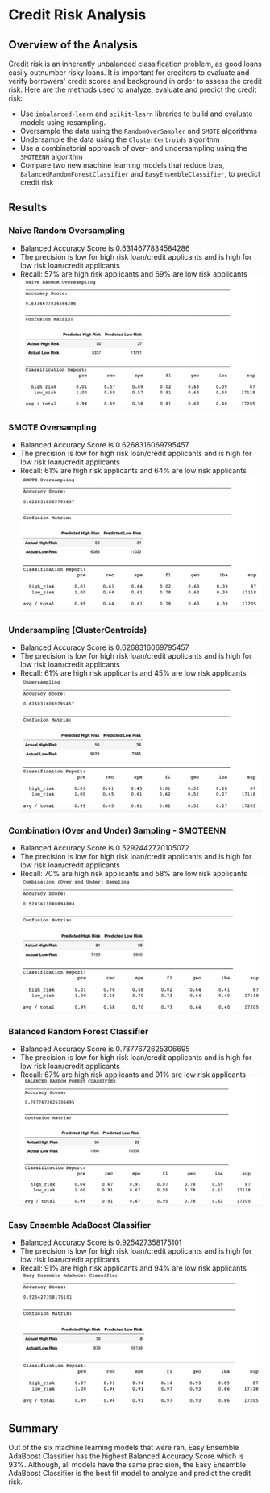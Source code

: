 # Credit Risk Analysis

## Overview of the Analysis
Credit risk is an inherently unbalanced classification problem, as good loans easily outnumber risky loans. It is important for creditors to evaluate and verify borrowers' credit scores and background in order to assess the credit risk.
Here are the methods used to analyze, evaluate and predict the credit risk:

- Use `imbalanced-learn` and `scikit-learn` libraries to build and evaluate models using resampling.
- Oversample the data using the `RandomOverSampler` and `SMOTE` algorithms
- Undersample the data using the `ClusterCentroids` algorithm
- Use a combinatorial approach of over- and undersampling using the `SMOTEENN` algorithm
- Compare two new machine learning models that reduce bias, `BalancedRandomForestClassifier` and `EasyEnsembleClassifier`, to predict credit risk
    
## Results  

### Naive Random Oversampling
- Balanced Accuracy Score is 0.6314677834584286
- The precision is low for high risk loan/credit applicants and is high for low risk loan/credit applicants
- Recall: 57% are high risk applicants and 69% are low risk applicants
![Naive Random](https://raw.githubusercontent.com/Mishabatoon/Credit_Risk_Analysis/main/Screenshots/Naive%20Random%20Sampling.png)


### SMOTE Oversampling
- Balanced Accuracy Score is 0.6268316069795457
- The precision is low for high risk loan/credit applicants and is high for low risk loan/credit applicants
- Recall: 61% are high risk applicants and 64% are low risk applicants
![SMOTE_Oversampling](https://raw.githubusercontent.com/Mishabatoon/Credit_Risk_Analysis/main/Screenshots/SMOTE%20Oversampling.png)


### Undersampling (ClusterCentroids)
- Balanced Accuracy Score is 0.6268316069795457
- The precision is low for high risk loan/credit applicants and is high for low risk loan/credit applicants
- Recall: 61% are high risk applicants and 45% are low risk applicants
![Undersampling](https://raw.githubusercontent.com/Mishabatoon/Credit_Risk_Analysis/main/Screenshots/Undersampling.png)

### Combination (Over and Under) Sampling - SMOTEENN
- Balanced Accuracy Score is 0.5292442720105072
- The precision is low for high risk loan/credit applicants and is high for low risk loan/credit applicants
- Recall: 70% are high risk applicants and 58% are low risk applicants
![Combination](https://raw.githubusercontent.com/Mishabatoon/Credit_Risk_Analysis/main/Screenshots/Combination.png)

### Balanced Random Forest Classifier
- Balanced Accuracy Score is 0.7877672625306695
- The precision is low for high risk loan/credit applicants and is high for low risk loan/credit applicants
- Recall: 67% are high risk applicants and 91% are low risk applicants
![brfc](https://raw.githubusercontent.com/Mishabatoon/Credit_Risk_Analysis/main/Screenshots/Balanced%20Random%20Forest%20Classifier.png)

### Easy Ensemble AdaBoost Classifier
- Balanced Accuracy Score is 0.925427358175101
- The precision is low for high risk loan/credit applicants and is high for low risk loan/credit applicants
- Recall: 91% are high risk applicants and 94% are low risk applicants
![enter image description here](https://raw.githubusercontent.com/Mishabatoon/Credit_Risk_Analysis/main/Screenshots/Easy%20Ensemble.png)



## Summary
Out of the six machine learning models that were ran, Easy Ensemble AdaBoost Classifier has the highest Balanced Accuracy Score which is 93%. Although, all models have the same precision, the Easy Ensemble AdaBoost Classifier is the best fit model to analyze and predict the credit risk.
